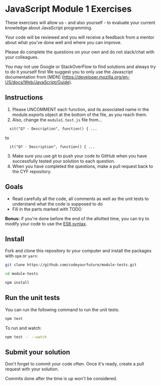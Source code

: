 # JavaScript Module 1 Exercises

These exercises will allow us - and also yourself - to evaluate your current knowledge about JavaScript programming.

Your code will be reviewed and you will receive a feedback from a mentor about what you've done well and where you can improve.

Please do complete the questions on your own and do not slack/chat with your colleagues.

You may not use Google or StackOverFlow to find solutions and always try to do it yourself first
We suggest you to only use the Javascript documentation from [MDN]
(https://developer.mozilla.org/en-US/docs/Web/JavaScript/Guide).

## Instructions

1. Please UNCOMMENT each function, and its associated name in the module.exports object at the bottom of the file, as you reach them.
2. Also, change the `module1.test.js` file from...
  ```
    xit("Q? - Description", function() { ...
  ```
  to
  ```
    it("Q? - Description", function() { ...
  ```
3. Make sure you use git to push your code to GitHub when you have successfully tested your solution to each question.
4. When you have completed the questions, make a pull request back to the CYF repository.

## Goals

* Read carefully all the code, all comments as well as the unit tests to understand what the code is supposed to do
* Fill in the parts marked with TODO

**Bonus:** if you're done before the end of the allotted time, you can try to modify your code to use the [ES6 syntax](https://babeljs.io/learn-es2015/).

## Install

Fork and clone this repository to your computer and install the packages with `npm` or `yarn`:

```sh
git clone https://github.com/codeyourfuture/module-tests.git

cd module-tests

npm install
```

## Run the unit tests

You can run the following command to run the unit tests:

```sh
npm test
```

To run and watch:

```sh
npm test -- --watch
```

## Submit your solution

Don't forget to commit your code often. Once it's ready, create a pull request with your solution.

Commits done after the time is up won't be considered.

